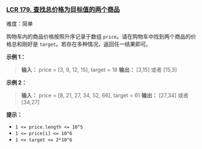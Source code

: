 ### [LCR 179. 查找总价格为目标值的两个商品](https://leetcode.cn/problems/he-wei-sde-liang-ge-shu-zi-lcof/)

难度：简单

购物车内的商品价格按照升序记录于数组 `price`。请在购物车中找到两个商品的价格总和刚好是 `target`。若存在多种情况，返回任一结果即可。

**示例 1：**

> **输入：** price = [3, 9, 12, 15], target = 18
> **输出：** [3,15] 或者 [15,3]

**示例 2：**

> **输入：** price = [8, 21, 27, 34, 52, 66], target = 61
> **输出：** [27,34] 或者 [34,27]

**提示：**

- `1 <= price.length <= 10^5`
- `1 <= price[i] <= 10^6`
- `1 <= target <= 2*10^6`
